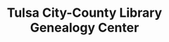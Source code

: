 ---
layout: repo
title: "Tulsa City-County Library Genealogy Center"
id: 25188
permalink: repos/25188/
---